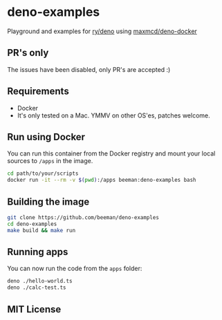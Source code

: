 # deno-examples

Playground and examples for [ry/deno](https://github.com/ry/deno) using [maxmcd/deno-docker](https://github.com/maxmcd/deno-docker)

## PR's only

The issues have been disabled, only PR's are accepted :)

## Requirements

- Docker
- It's only tested on a Mac. YMMV on other OS'es, patches welcome.

## Run using Docker

You can run this container from the Docker registry and mount your local sources to `/apps` in the image.

```bash
cd path/to/your/scripts
docker run -it --rm -v $(pwd):/apps beeman:deno-examples bash
```

## Building the image

```bash
git clone https://github.com/beeman/deno-examples
cd deno-examples
make build && make run
```

## Running apps

You can now run the code from the `apps` folder:

```bash
deno ./hello-world.ts 
deno ./calc-test.ts
```

## MIT License